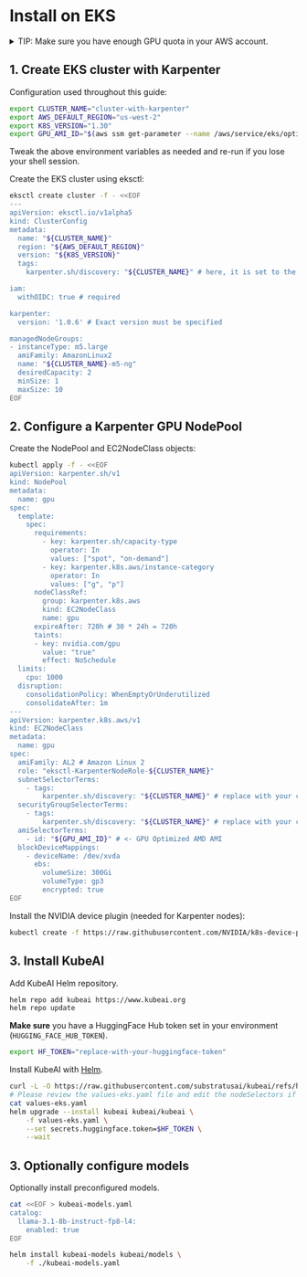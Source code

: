 # Install on EKS

<details markdown="1">
<summary>TIP: Make sure you have enough GPU quota in your AWS account.</summary>

The default quotas for GPU instances are often 0. You will need to request a quota increase for the GPU instances you want to use.

The following quotas may require an increase if you wish to use GPUs in your EKS cluster:
- All G and VT Spot Instance Requests
- All P5 Spot Instance Requests
- All P4, P3 and P2 Spot Instance Requests
- Running Dedicated p4d Hosts

</details>

## 1. Create EKS cluster with Karpenter

Configuration used throughout this guide:

```bash
export CLUSTER_NAME="cluster-with-karpenter"
export AWS_DEFAULT_REGION="us-west-2"
export K8S_VERSION="1.30"
export GPU_AMI_ID="$(aws ssm get-parameter --name /aws/service/eks/optimized-ami/${K8S_VERSION}/amazon-linux-2-gpu/recommended/image_id --query Parameter.Value --output text)"
```

Tweak the above environment variables as needed and re-run if you lose your shell session.

Create the EKS cluster using eksctl:
```bash
eksctl create cluster -f - <<EOF
---
apiVersion: eksctl.io/v1alpha5
kind: ClusterConfig
metadata:
  name: "${CLUSTER_NAME}"
  region: "${AWS_DEFAULT_REGION}"
  version: "${K8S_VERSION}"
  tags:
    karpenter.sh/discovery: "${CLUSTER_NAME}" # here, it is set to the cluster name

iam:
  withOIDC: true # required

karpenter:
  version: '1.0.6' # Exact version must be specified

managedNodeGroups:
- instanceType: m5.large
  amiFamily: AmazonLinux2
  name: "${CLUSTER_NAME}-m5-ng"
  desiredCapacity: 2
  minSize: 1
  maxSize: 10
EOF
```

## 2. Configure a Karpenter GPU NodePool

Create the NodePool and EC2NodeClass objects:

```bash
kubectl apply -f - <<EOF
apiVersion: karpenter.sh/v1
kind: NodePool
metadata:
  name: gpu
spec:
  template:
    spec:
      requirements:
        - key: karpenter.sh/capacity-type
          operator: In
          values: ["spot", "on-demand"]
        - key: karpenter.k8s.aws/instance-category
          operator: In
          values: ["g", "p"]
      nodeClassRef:
        group: karpenter.k8s.aws
        kind: EC2NodeClass
        name: gpu
      expireAfter: 720h # 30 * 24h = 720h
      taints:
      - key: nvidia.com/gpu
        value: "true"
        effect: NoSchedule
  limits:
    cpu: 1000
  disruption:
    consolidationPolicy: WhenEmptyOrUnderutilized
    consolidateAfter: 1m
---
apiVersion: karpenter.k8s.aws/v1
kind: EC2NodeClass
metadata:
  name: gpu
spec:
  amiFamily: AL2 # Amazon Linux 2
  role: "eksctl-KarpenterNodeRole-${CLUSTER_NAME}"
  subnetSelectorTerms:
    - tags:
        karpenter.sh/discovery: "${CLUSTER_NAME}" # replace with your cluster name
  securityGroupSelectorTerms:
    - tags:
        karpenter.sh/discovery: "${CLUSTER_NAME}" # replace with your cluster name
  amiSelectorTerms:
    - id: "${GPU_AMI_ID}" # <- GPU Optimized AMD AMI 
  blockDeviceMappings:
    - deviceName: /dev/xvda
      ebs:
        volumeSize: 300Gi
        volumeType: gp3
        encrypted: true
EOF
```

Install the NVIDIA device plugin (needed for Karpenter nodes):

```bash
kubectl create -f https://raw.githubusercontent.com/NVIDIA/k8s-device-plugin/v0.16.1/deployments/static/nvidia-device-plugin.yml
```

## 3. Install KubeAI

Add KubeAI Helm repository.

```bash
helm repo add kubeai https://www.kubeai.org
helm repo update
```

**Make sure** you have a HuggingFace Hub token set in your environment (`HUGGING_FACE_HUB_TOKEN`).

```bash
export HF_TOKEN="replace-with-your-huggingface-token"
```

Install KubeAI with [Helm](https://helm.sh/docs/intro/install/).

```bash
curl -L -O https://raw.githubusercontent.com/substratusai/kubeai/refs/heads/main/charts/kubeai/values-eks.yaml
# Please review the values-eks.yaml file and edit the nodeSelectors if needed.
cat values-eks.yaml
helm upgrade --install kubeai kubeai/kubeai \
    -f values-eks.yaml \
    --set secrets.huggingface.token=$HF_TOKEN \
    --wait
```

## 3. Optionally configure models

Optionally install preconfigured models.

```bash
cat <<EOF > kubeai-models.yaml
catalog:
  llama-3.1-8b-instruct-fp8-l4:
    enabled: true
EOF

helm install kubeai-models kubeai/models \
    -f ./kubeai-models.yaml
```